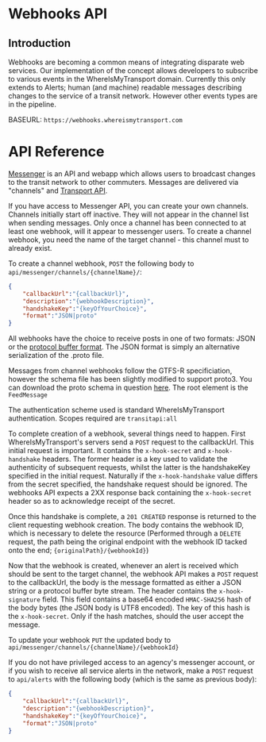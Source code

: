 # Webhooks API

## Introduction

Webhooks are becoming a common means of integrating disparate web services. Our implementation of the concept allows developers to subscribe to various events in the WhereIsMyTransport domain.
Currently this only extends to Alerts; human (and machine) readable messages describing changes to the service of a transit network. However other events types are in the pipeline.

BASEURL: `https://webhooks.whereismytransport.com`

# API Reference

[Messenger](https://messenger.whereismytransport.com) is an API and webapp which allows users to broadcast changes to the transit network to other commuters.
Messages are delivered via "channels" and [Transport API](https://platform.whereismytransport.com/api).

If you have access to Messenger API, you can create your own channels. Channels initially start off inactive. They will 
not appear in the channel list when sending messages. Only once a channel has been connected to at least one webhook, 
will it appear to messenger users. To create a channel webhook, you need the name of the target channel - this channel must
to already exist.

To create a channel webhook, `POST` the following body to `api/messenger/channels/{channelName}/`:
```JSON
{
    "callbackUrl":"{callbackUrl}",
    "description":"{webhookDescription}",
    "handshakeKey":"{keyOfYourChoice}",
    "format":"JSON|proto"
}
```    
All webhooks have the choice to receive posts in one of two formats: JSON or the [protocol buffer format](https://github.com/google/protobuf/). The JSON format is 
simply an alternative serialization of the .proto file. 

Messages from channel webhooks follow the GTFS-R specificiation, however the schema file has been slightly modified to support
proto3. You can download the proto schema in question [here](./gtfs-realtime.proto). The root element is the `FeedMessage`

The authentication scheme used is standard WhereIsMyTransport authentication. Scopes required are `transitapi:all`

To complete creation of a webhook, several things need to happen. First WhereIsMyTransport's servers send a `POST`
request to the callbackUrl. This initial request is important. It contains the `x-hook-secret` and `x-hook-handshake` headers.
The former header is a key used to validate the authenticity of subsequent requests, whilst the latter is the handshakeKey
specified in the initial request. Naturally if the `x-hook-handshake` value differs from the secret specified, the handshake 
request should be ignored. The webhooks API expects a 2XX response back containing the `x-hook-secret` header so as to acknowledge
receipt of the secret.

Once this handshake is complete, a `201 CREATED` response is returned to the client requesting webhook creation. The body 
contains the webhook ID, which is necessary to delete the resource (Performed through a `DELETE` request, the path being the original endpoint with the webhook ID tacked onto the end; `{originalPath}/{webhookId}`)

Now that the webhook is created, whenever an alert is received which should be sent to the target channel, the webhook API 
makes a `POST` request to the callbackUrl, the body is the message formatted as either a JSON string or a protocol buffer byte stream.
The header contains the `x-hook-signature` field. This field contains a base64 encoded `HMAC-SHA256` hash of the body bytes (the JSON body is UTF8 encoded).
The key of this hash is the `x-hook-secret`. Only if the hash matches, should the user accept the message.

To update your webhook `PUT` the updated body to `api/messenger/channels/{channelName}/{webhookId}`


If you do not have privileged access to an agency's messenger account, or if you wish to receive all service alerts in the network, 
make a `POST` request to `api/alerts` with the following body (which is the same as previous body):

```JSON
{
    "callbackUrl":"{callbackUrl}",
    "description":"{webhookDescription}",
    "handshakeKey":"{keyOfYourChoice}",
    "format":"JSON|proto"   
}
```

